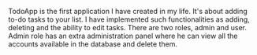 TodoApp is the first application I have created in my life.
It's about adding to-do tasks to your list.
I have implemented such functionalities as adding, deleting and the ability to edit tasks.
There are two roles, admin and user. Admin role has an extra administration panel where he can view all the accounts available in the database and delete them.
